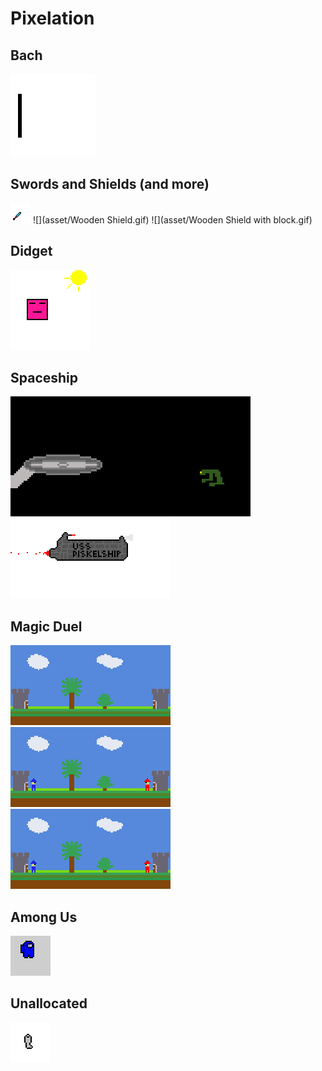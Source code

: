 # Pixelation

## Bach

![](asset/Bach-logo.gif)


## Swords and Shields (and more)

![](asset/Eisschwert.gif)
![](asset/Wooden Shield.gif)
![](asset/Wooden Shield with block.gif)

## Didget

![](asset/didget.gif)

## Spaceship

![](asset/Enterprise.gif)
![](asset/USS-Piskelship.gif)

## Magic Duel

![Duel-1](asset/Magic-Duel-1.gif)
![Duel-2](asset/Magic-Duel-2.gif)
![Duel-3](asset/Magic-Duel-3.gif)

## Among Us

![](asset/Among-us.gif)

## Unallocated

![](asset/Ghost.gif)
